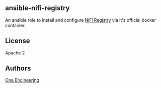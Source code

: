 ## ansible-nifi-registry

An ansible role to install and configure [NiFi Registry](https://nifi.apache.org/registry.html) via it's official docker container.

## License

Apache 2

## Authors

[Ona Engineering](https://ona.io)
